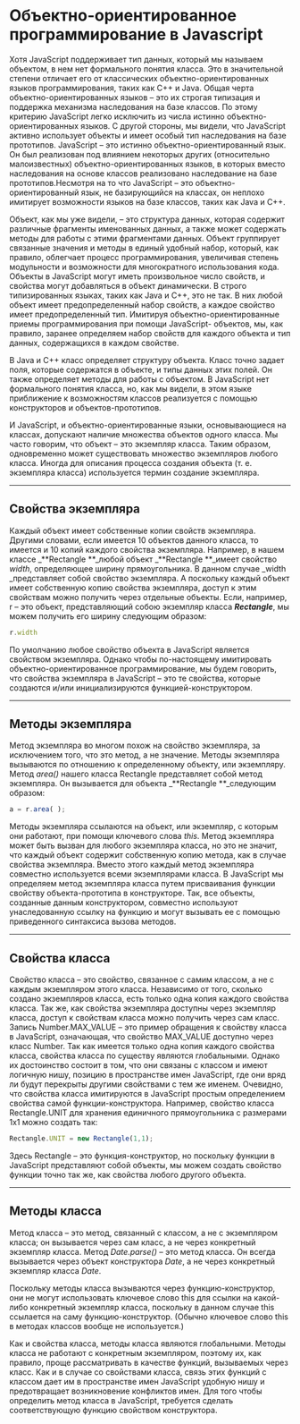 # Объектно-ориентированное программирование в Javascript

Хотя JavaScript поддерживает тип данных, который мы называем объектом, в нем нет формального понятия класса. Это в значительной степени отличает его от классических объектно-ориентированных языков программирования, таких как C++ и Java. Общая черта объектно-ориентированных языков – это их строгая типизация и поддержка механизма наследования на базе классов. По этому критерию JavaScript легко исключить из числа истинно объектно-ориентированных языков. С другой стороны, мы видели, что JavaScript активно использует объекты и имеет особый тип наследования на базе прототипов. JavaScript – это истинно объектно-ориентированный язык. Он был реализован под влиянием некоторых других \(относительно малоизвестных\) объектно-ориентированных языков, в которых вместо наследования на основе классов реализовано наследование на базе прототипов.Несмотря на то что JavaScript – это объектно-ориентированный язык, не базирующийся на классах, он неплохо имитирует возможности языков на базе классов, таких как Java и C++.

Объект, как мы уже видели, – это структура данных, которая содержит различные фрагменты именованных данных, а также может содержать методы для работы с этими фрагментами данных. Объект группирует связанные значения и методы в единый удобный набор, который, как правило, облегчает процесс программирования, увеличивая степень модульности и возможности для многократного использования кода. Объекты в JavaScript могут иметь произвольное число свойств, и свойства могут добавляться в объект динамически. В строго типизированных языках, таких как Java и C++, это не так.  В них любой объект имеет предопределенный набор свойств, а каждое свойство имеет предопределенный тип.  Имитируя объектно-ориентированные приемы программирования при помощи JavaScript- объектов, мы, как правило, заранее определяем набор свойств для каждого объекта и тип данных, содержащихся в каждом свойстве.

В Java и C++ класс определяет структуру объекта. Класс точно задает поля, которые содержатся в объекте, и типы данных этих полей. Он также определяет методы для работы с объектом. В JavaScript нет формального понятия класса, но, как мы видели, в этом языке приближение к возможностям классов реализуется с помощью конструкторов и объектов-прототипов.

И JavaScript, и объектно-ориентированные языки, основывающиеся на классах, допускают наличие множества объектов одного класса. Мы часто говорим, что объект – это экземпляр класса. Таким образом, одновременно может существовать множество экземпляров любого класса. Иногда для описания процесса создания объекта \(т. е. экземпляра класса\) используется термин создание экземпляра.

---

## Свойства экземпляра

Каждый объект имеет собственные копии свойств экземпляра. Другими словами, если имеется 10 объектов данного класса, то имеется и 10 копий каждого свойства экземпляра. Например, в нашем классе _**Rectangle **_любой объект _**Rectangle **_имеет свойство _width_, определяющее ширину прямоугольника. В данном случае _width _представляет собой свойство экземпляра. А поскольку каждый объект имеет собственную копию свойства экземпляра, доступ к этим свойствам можно получить через отдельные объекты. Если, например, r – это объект, представляющий собою экземпляр класса _**Rectangle**_, мы можем получить его ширину следующим образом:

```js
r.width
```

По умолчанию любое свойство объекта в JavaScript является свойством экземпляра. Однако чтобы по-настоящему имитировать объектно-ориентированное программирование, мы будем говорить, что свойства экземпляра в JavaScript – это те свойства, которые создаются и/или инициализируются функцией-конструктором.

---

## Методы экземпляра

Метод экземпляра во многом похож на свойство экземпляра, за исключением того, что это метод, а не значение.  Методы экземпляра вызываются по отношению к определенному объекту, или экземпляру.  Метод _area\(\)_ нашего класса Rectangle представляет собой метод экземпляра. Он вызывается для объекта _**Rectangle **_следующим образом:

```js
a = r.area( );
```

Методы экземпляра ссылаются на объект, или экземпляр, с которым они работают, при помощи ключевого слова _this_. Метод экземпляра может быть вызван для любого экземпляра класса, но это не значит, что каждый объект содержит собственную копию метода, как в случае свойства экземпляра. Вместо этого каждый метод экземпляра совместно используется всеми экземплярами класса. В JavaScript мы определяем метод экземпляра класса путем присваивания функции свойству объекта-прототипа в конструкторе. Так, все объекты, созданные данным конструктором, совместно используют унаследованную ссылку на функцию и могут вызывать ее с помощью приведенного синтаксиса вызова методов.

---

## Свойства класса

Свойство класса – это свойство, связанное с самим классом, а не с каждым экземпляром этого класса.  Независимо от того, сколько создано экземпляров класса, есть только одна копия каждого свойства класса. Так же, как свойства экземпляра доступны через экземпляр класса, доступ к свойствам класса можно получить через сам класс. Запись Number.MAX\_VALUE – это пример обращения к свойству класса в JavaScript, означающая, что свойство MAX\_VALUE доступно через класс Number. Так как имеется только одна копия каждого свойства класса, свойства класса по существу являются глобальными. Однако их достоинство состоит в том, что они связаны с классом и имеют логичную нишу, позицию в пространстве имен JavaScript, где они вряд ли будут перекрыты другими свойствами с тем же именем.  Очевидно, что свойства класса имитируются в JavaScript простым определением свойства самой функции-конструктора. Например, свойство класса Rectangle.UNIT для хранения единичного прямоугольника с размерами 1x1 можно создать так:

```js
Rectangle.UNIT = new Rectangle(1,1);
```

Здесь Rectangle – это функция-конструктор, но поскольку функции в JavaScript представляют собой объекты, мы можем создать свойство функции точно так же, как свойства любого другого объекта.

---

## Методы класса

Метод класса – это метод, связанный с классом, а не с экземпляром класса; он вызывается через сам класс, а не через конкретный экземпляр класса. Метод _Date.parse\(\)_ – это метод класса. Он всегда вызывается через объект конструктора _Date_, а не через конкретный экземпляр класса _Date_.

Поскольку методы класса вызываются через функцию-конструктор, они не могут использовать ключевое слово this для ссылки на какой-либо конкретный экземпляр класса, поскольку в данном случае this ссылается на саму функцию-конструктор. \(Обычно ключевое слово this в методах классов вообще не используется.\)

Как и свойства класса, методы класса являются глобальными. Методы класса не работают с конкретным экземпляром, поэтому их, как правило, проще рассматривать в качестве функций, вызываемых через класс. Как и в случае со свойствами класса, связь этих функций с классом дает им в пространстве имен JavaScript удобную нишу и предотвращает возникновение конфликтов имен. Для того чтобы определить метод класса в JavaScript, требуется сделать соответствующую функцию свойством конструктора.

